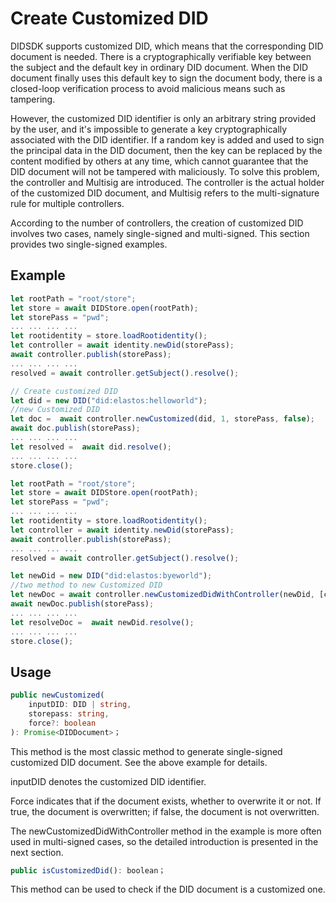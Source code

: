 # Create Customized DID

DIDSDK supports customized DID, which means that the corresponding DID document is needed. There is a cryptographically verifiable key between the subject and the default key in ordinary DID document. When the DID document finally uses this default key to sign the document body, there is a closed-loop verification process to avoid malicious means such as tampering.

However, the customized DID identifier is only an arbitrary string provided by the user, and it's impossible to generate a key cryptographically associated with the DID identifier. If a random key is added and used to sign the principal data in the DID document, then the key can be replaced by the content modified by others at any time, which cannot guarantee that the DID document will not be tampered with maliciously. To solve this problem, the controller and Multisig are introduced. The controller is the actual holder of the customized DID document, and Multisig refers to the multi-signature rule for multiple controllers.

According to the number of controllers, the creation of customized DID involves two cases, namely single-signed and multi-signed. This section provides two single-signed examples.

## Example

```typescript
let rootPath = "root/store";
let store = await DIDStore.open(rootPath);
let storePass = "pwd";
... ... ... ...
let rootidentity = store.loadRootidentity();
let controller = await identity.newDid(storePass);
await controller.publish(storePass);
... ... ... ...
resolved = await controller.getSubject().resolve();

// Create customized DID
let did = new DID("did:elastos:helloworld");
//new Customized DID
let doc =  await controller.newCustomized(did, 1, storePass, false);
await doc.publish(storePass);
... ... ... ...
let resolved =  await did.resolve();
... ... ... ...
store.close();
```

```typescript
let rootPath = "root/store";
let store = await DIDStore.open(rootPath);
let storePass = "pwd";
... ... ... ...
let rootidentity = store.loadRootidentity();
let controller = await identity.newDid(storePass);
await controller.publish(storePass);
... ... ... ...
resolved = await controller.getSubject().resolve();

let newDid = new DID("did:elastos:byeworld");
//two method to new Customized DID
let newDoc = await controller.newCustomizedDidWithController(newDid, [controller], 1, storePass);
await newDoc.publish(storePass);
... ... ... ...
let resolveDoc =  await newDid.resolve();
... ... ... ...
store.close();
```

## Usage

```typescript
public newCustomized(
	inputDID: DID | string,
	storepass: string,
	force?: boolean
): Promise<DIDDocument>；
```

This method is the most classic method to generate single-signed customized DID document. See the above example for details.

inputDID denotes the customized DID identifier.

Force indicates that if the document exists, whether to overwrite it or not. If true, the document is overwritten; if false, the document is not overwritten.

The newCustomizedDidWithController method in the example is more often used in multi-signed cases, so the detailed introduction is presented in the next section.

```typescript
public isCustomizedDid(): boolean；
```

This method can be used to check if the DID document is a customized one.

